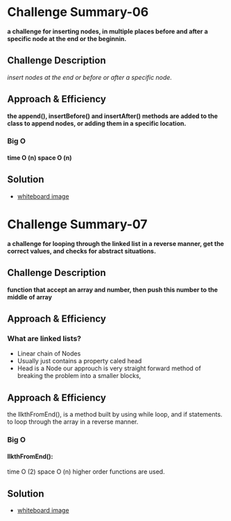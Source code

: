 # Challenge Summary-06
**a challenge for inserting nodes, in multiple places before and after a specific node at the end or the beginnin.**
## Challenge Description
_insert nodes at the end or before or after a specific node._

## Approach & Efficiency
**the append(), insertBefore() and insertAfter() methods are added to the class to append nodes, or adding them in a specific location.**

### Big O
#### time O (n) space O (n)
## Solution
- [whiteboard image](assets/Linked-List1.jpg)




# Challenge Summary-07

**a challenge for looping through the linked list in a reverse manner, get the correct values, and checks for abstract situations.**

## Challenge Description

**function that accept an array and number, then push this number to the middle of array**

## Approach & Efficiency
### What are linked lists?
- Linear chain of Nodes
- Usually just contains a property caled head
 - Head is a Node
our approuch is very straight forward method of breaking the problem into a smaller blocks, 
## Approach & Efficiency
the llkthFromEnd(), is a method built by using while loop, and if statements. to loop through the array in a reverse manner. 
### Big O
   #### llkthFromEnd():
   time O (2)
   space O (n)
   higher order functions are used.
## Solution
- [whiteboard image](assets/linked-list-countBack.jpg)